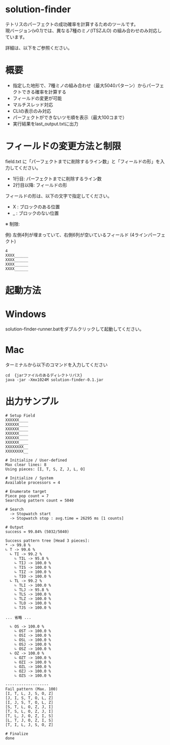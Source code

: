 # solution-finder

テトリスのパーフェクトの成功確率を計算するためのツールです。  
現バージョン(v0.1)では、異なる7種のミノ(ITSZJLO) の組み合わせのみ対応しています。  

詳細は、以下をご参照ください。

# 概要

* 指定した地形で、7種ミノの組み合わせ（最大5040パターン）からパーフェクトできる確率を計算する
* フィールドの変更が可能
* マルチスレッド対応
* CLIの表示のみ対応
* パーフェクトができないツモ順を表示（最大100コまで）
* 実行結果をlast_output.txtに出力

# フィールドの変更方法と制限

field.txt に「パーフェクトまでに削除するライン数」と「フィールドの形」を入力してください。

* 1行目: パーフェクトまでに削除するライン数
* 2行目以降: フィールドの形

フィールドの形は、以下の文字で指定してください。

* X : ブロックのある位置
* _ : ブロックのない位置

※ 制限:

例) 左側4列が埋まっていて、右側6列が空いているフィールド (4ラインパーフェクト)
```
4
XXXX______
XXXX______
XXXX______
XXXX______
```

# 起動方法

# Windows

solution-finder-runner.batをダブルクリックして起動してください。

# Mac

ターミナルから以下のコマンドを入力してください

```
cd  {jarファイルのあるディレクトリパス}
java -jar -Xmx1024M solution-finder-0.1.jar
```

# 出力サンプル
```
# Setup Field
XXXXXX____
XXXXXX____
XXXXXX____
XXXXXX____
XXXXXX____
XXXXXX____
XXXXXXXX__
XXXXXXXX__

# Initialize / User-defined
Max clear lines: 8
Using pieces: [I, T, S, Z, J, L, O]

# Initialize / System
Available processors = 4

# Enumerate target
Piece pop count = 7
Searching pattern count = 5040

# Search
  -> Stopwatch start
  -> Stopwatch stop : avg.time = 26295 ms [1 counts]

# Output
success = 99.84% (5032/5040)

Success pattern tree [Head 3 pieces]:
* -> 99.8 %
∟ T -> 99.6 %
  ∟ TI -> 99.2 %
    ∟ TIL -> 95.8 %
    ∟ TIJ -> 100.0 %
    ∟ TIS -> 100.0 %
    ∟ TIZ -> 100.0 %
    ∟ TIO -> 100.0 %
  ∟ TL -> 99.2 %
    ∟ TLI -> 100.0 %
    ∟ TLJ -> 95.8 %
    ∟ TLS -> 100.0 %
    ∟ TLZ -> 100.0 %
    ∟ TLO -> 100.0 %
    ∟ TJS -> 100.0 % 

... 省略 ...

  ∟ OS -> 100.0 %
    ∟ OST -> 100.0 %
    ∟ OSI -> 100.0 %
    ∟ OSL -> 100.0 %
    ∟ OSJ -> 100.0 %
    ∟ OSZ -> 100.0 %
  ∟ OZ -> 100.0 %
    ∟ OZT -> 100.0 %
    ∟ OZI -> 100.0 %
    ∟ OZL -> 100.0 %
    ∟ OZJ -> 100.0 %
    ∟ OZS -> 100.0 %

-------------------
Fail pattern (Max. 100)
[I, T, L, J, S, O, Z]
[J, I, S, T, O, L, Z]
[I, J, S, T, O, L, Z]
[S, T, L, O, Z, J, I]
[T, S, L, O, Z, J, I]
[T, L, J, O, Z, I, S]
[L, T, J, O, Z, I, S]
[T, I, L, J, S, O, Z]

# Finalize
done
```
